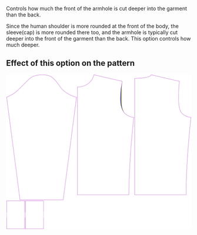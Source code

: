 
Controls how much the front of the armhole is cut deeper into the garment than the back.

Since the human shoulder is more rounded at the front of the body, the sleeve(cap) is more
rounded there too, and the armhole is typically cut deeper into the front of the garment than
the back. This option controls how much deeper.


## Effect of this option on the pattern
![This image shows the effect of this option by superimposing several variants that have a different value for this option](sven_frontarmholedeeper_sample.svg "Effect of this option on the pattern")
